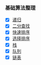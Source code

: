### 基础算法整理

- [x] [递归](https://github.com/MuYunyun/blog/blob/master/算法/%E6%96%90%E6%B3%A2%E9%82%A3%E5%A5%91%E6%95%B0%E5%88%97%E4%BC%98%E5%8C%96.md)
- [x] [二分查找](https://github.com/MuYunyun/blog/blob/master/算法/%E4%BA%8C%E5%88%86%E6%9F%A5%E6%89%BE.md)
- [x] [快速排序](https://github.com/MuYunyun/blog/blob/master/算法/%E5%BF%AB%E9%80%9F%E6%8E%92%E5%BA%8F.md)
- [x] [选择排序](https://github.com/MuYunyun/blog/blob/master/算法/选择排序.md)
- [x] [栈](https://github.com/MuYunyun/blog/blob/master/算法/栈.md)
- [x] [队列](https://github.com/MuYunyun/blog/blob/master/算法/队列.md)
- [x] [链表](https://github.com/MuYunyun/blog/blob/master/算法/队列.md)